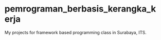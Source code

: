 # pemrograman_berbasis_kerangka_kerja
My projects for framework based programming class in Surabaya, ITS.

